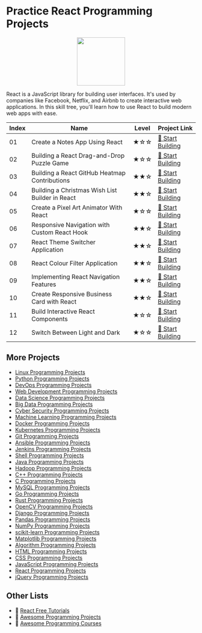 # Practice React Programming Projects

<div align="center">
<img width="128px" src="https://file.labex.io/path/nUDMNpUKFvpT.png">
</div>

React is a JavaScript library for building user interfaces. It's used by companies like Facebook, Netflix, and Airbnb to create interactive web applications. In this skill tree, you'll learn how to use React to build modern web apps with ease.

|   Index | Name                                            | Level   | Project Link                                                                                         |
|---------|-------------------------------------------------|---------|------------------------------------------------------------------------------------------------------|
|      01 | Create a Notes App Using React                  | ★☆☆     | [🚀 Start Building](https://labex.io/courses/project-create-a-notes-app-using-react)                  |
|      02 | Building a React Drag-and-Drop Puzzle Game      | ★☆☆     | [🚀 Start Building](https://labex.io/courses/project-building-a-react-drag-and-drop-puzzle-game)      |
|      03 | Building a React GitHub Heatmap Contributions   | ★★☆     | [🚀 Start Building](https://labex.io/courses/project-building-a-react-github-heatmap-contributions)   |
|      04 | Building a Christmas Wish List Builder in React | ★★☆     | [🚀 Start Building](https://labex.io/courses/project-building-a-christmas-wish-list-builder-in-react) |
|      05 | Create a Pixel Art Animator With React          | ★☆☆     | [🚀 Start Building](https://labex.io/courses/project-create-a-pixel-art-animator-with-react)          |
|      06 | Responsive Navigation with Custom React Hook    | ★★☆     | [🚀 Start Building](https://labex.io/courses/project-browser-window-size)                             |
|      07 | React Theme Switcher Application                | ★★☆     | [🚀 Start Building](https://labex.io/courses/project-change-page-theme)                               |
|      08 | React Colour Filter Application                 | ★★☆     | [🚀 Start Building](https://labex.io/courses/project-colour-filter)                                   |
|      09 | Implementing React Navigation Features          | ★★☆     | [🚀 Start Building](https://labex.io/courses/project-navigation-features)                             |
|      10 | Create Responsive Business Card with React      | ★★☆     | [🚀 Start Building](https://labex.io/courses/project-personal-card-generator)                         |
|      11 | Build Interactive React Components              | ★☆☆     | [🚀 Start Building](https://labex.io/courses/project-show-and-hide)                                   |
|      12 | Switch Between Light and Dark                   | ★☆☆     | [🚀 Start Building](https://labex.io/courses/project-switch-between-light-and-dark)                   |

## More Projects

- [Linux Programming Projects](https://github.com/labex-labs/practice-linux-programming-projects)
- [Python Programming Projects](https://github.com/labex-labs/practice-python-programming-projects)
- [DevOps Programming Projects](https://github.com/labex-labs/practice-devops-programming-projects)
- [Web Development Programming Projects](https://github.com/labex-labs/practice-web-development-programming-projects)
- [Data Science Programming Projects](https://github.com/labex-labs/practice-data-science-programming-projects)
- [Big Data Programming Projects](https://github.com/labex-labs/practice-bigdata-programming-projects)
- [Cyber Security Programming Projects](https://github.com/labex-labs/practice-cysec-programming-projects)
- [Machine Learning Programming Projects](https://github.com/labex-labs/practice-ml-programming-projects)
- [Docker Programming Projects](https://github.com/labex-labs/practice-docker-programming-projects)
- [Kubernetes Programming Projects](https://github.com/labex-labs/practice-kubernetes-programming-projects)
- [Git Programming Projects](https://github.com/labex-labs/practice-git-programming-projects)
- [Ansible Programming Projects](https://github.com/labex-labs/practice-ansible-programming-projects)
- [Jenkins Programming Projects](https://github.com/labex-labs/practice-jenkins-programming-projects)
- [Shell Programming Projects](https://github.com/labex-labs/practice-shell-programming-projects)
- [Java Programming Projects](https://github.com/labex-labs/practice-java-programming-projects)
- [Hadoop Programming Projects](https://github.com/labex-labs/practice-hadoop-programming-projects)
- [C++ Programming Projects](https://github.com/labex-labs/practice-cpp-programming-projects)
- [C Programming Projects](https://github.com/labex-labs/practice-c-programming-projects)
- [MySQL Programming Projects](https://github.com/labex-labs/practice-mysql-programming-projects)
- [Go Programming Projects](https://github.com/labex-labs/practice-go-programming-projects)
- [Rust Programming Projects](https://github.com/labex-labs/practice-rust-programming-projects)
- [OpenCV Programming Projects](https://github.com/labex-labs/practice-opencv-programming-projects)
- [Django Programming Projects](https://github.com/labex-labs/practice-django-programming-projects)
- [Pandas Programming Projects](https://github.com/labex-labs/practice-pandas-programming-projects)
- [NumPy Programming Projects](https://github.com/labex-labs/practice-numpy-programming-projects)
- [scikit-learn Programming Projects](https://github.com/labex-labs/practice-sklearn-programming-projects)
- [Matplotlib Programming Projects](https://github.com/labex-labs/practice-matplotlib-programming-projects)
- [Algorithm Programming Projects](https://github.com/labex-labs/practice-algorithm-programming-projects)
- [HTML Programming Projects](https://github.com/labex-labs/practice-html-programming-projects)
- [CSS Programming Projects](https://github.com/labex-labs/practice-css-programming-projects)
- [JavaScript Programming Projects](https://github.com/labex-labs/practice-javascript-programming-projects)
- [React Programming Projects](https://github.com/labex-labs/practice-react-programming-projects)
- [jQuery Programming Projects](https://github.com/labex-labs/practice-jquery-programming-projects)


## Other Lists

- 🔗 [React Free Tutorials](https://github.com/labex-labs/react-free-tutorials)
- 🔗 [Awesome Programming Projects](https://github.com/labex-labs/awesome-programming-projects)
- 🔗 [Awesome Programming Courses](https://github.com/labex-labs/awesome-programming-courses)

